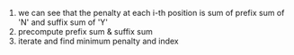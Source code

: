 1. we can see that the penalty at each i-th position is sum of prefix sum of 'N' and suffix sum of 'Y'
2. precompute prefix sum & suffix sum
3. iterate and find minimum penalty and index